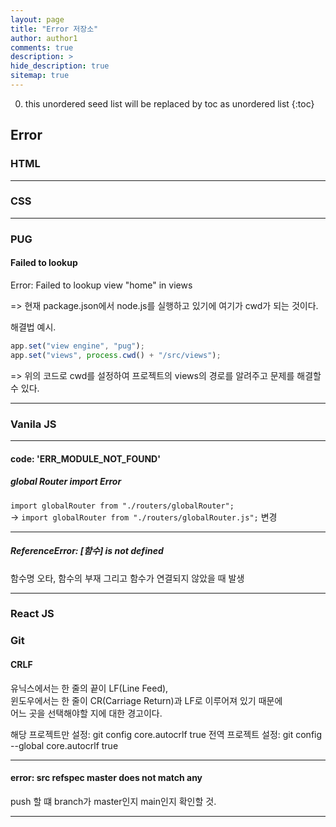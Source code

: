 ```yaml
---
layout: page
title: "Error 저장소"
author: author1
comments: true
description: >
hide_description: true
sitemap: true
---
```


0. this unordered seed list will be replaced by toc as unordered list 
{:toc}

## Error

### HTML

<hr>

### CSS

<hr>

### PUG
#### Failed to lookup
Error: Failed to lookup view "home" in views

=> 현재 package.json에서 node.js를 실행하고 있기에 여기가 cwd가 되는 것이다.<br>

해결법 예시.
```js
app.set("view engine", "pug");
app.set("views", process.cwd() + "/src/views");
```
=> 위의 코드로 cwd를 설정하여 프로젝트의 views의 경로를 알려주고 문제를 해결할 수 있다.
<hr>

### Vanila JS

<hr>

#### code: 'ERR_MODULE_NOT_FOUND'
##### global Router import Error
`import globalRouter from "./routers/globalRouter";`<br> 
-> `import globalRouter from "./routers/globalRouter.js";`
변경
<hr>

##### ReferenceError: [함수] is not defined
함수명 오타, 함수의 부재 그리고 함수가 연결되지 않았을 때 발생
<hr>

### React JS

### Git

#### CRLF
유닉스에서는 한 줄의 끝이 LF(Line Feed),<br>
윈도우에서는 한 줄이 CR(Carriage Return)과 LF로 이루어져 있기 때문에<br>
어느 곳을 선택해야할 지에 대한 경고이다.

해당 프로젝트만 설정: git config core.autocrlf true
전역 프로젝트 설정: git config --global core.autocrlf true
<hr>

#### error: src refspec master does not match any
push 할 떄 branch가 master인지 main인지 확인할 것.
<hr>